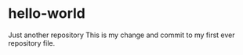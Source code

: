 # hello-world
Just another repository
This is my change and commit to my first ever repository file. 

